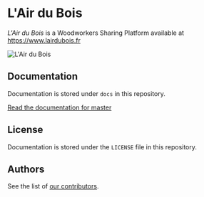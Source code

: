 L'Air du Bois
=============

*L'Air du Bois* is a Woodworkers Sharing Platform available at https://www.lairdubois.fr

![L'Air du Bois](https://www.lairdubois.fr/banner-600x376.jpg)

Documentation
-------------

Documentation is stored under `docs` in this repository.

[Read the documentation for master](docs/00-index.md)

License
-------

Documentation is stored under the `LICENSE` file in this repository.

Authors
-------

See the list of [our contributors](http://github.com/lairdubois/lairdubois/contributors).